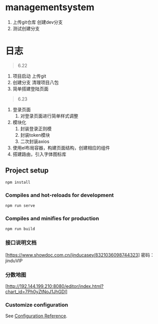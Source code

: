 # managementsystem
1. 上传git仓库 创建dev分支
2. 测试创建分支
# 日志
>6.22
1. 项目启动 上传git 
2. 创建分支 清理项目八包
3. 简单搭建登陆页面

>6.23
1. 登录页面
   1. 对登录页面进行简单样式调整
2. 模块化
   1. 封装登录正则模
   2. 封装token模块
   3. 二次封装axios
3. 使用el布局容器，构建页面结构，创建相应的组件
4. 搭建路由，引入字体图标库
## Project setup
```
npm install
```

### Compiles and hot-reloads for development
```
npm run serve
```

### Compiles and minifies for production
```
npm run build
```
### 接口说明文档
[https://www.showdoc.com.cn/jinducasey/8321036098744323]
密码：jinduVIP
### 分数地图
[http://192.144.199.210:8080/editor/index.html?chart_id=7Ph0yZtNoJ1JhGDl]
### Customize configuration
See [Configuration Reference](https://cli.vuejs.org/config/).
